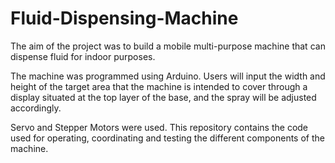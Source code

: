 # Fluid-Dispensing-Machine

The aim of the project was to build a mobile multi-purpose machine that can dispense fluid for indoor purposes.

The machine was programmed using Arduino. Users will input the width and height of the target area that the machine is intended to cover through a display situated at the top layer of the base, and the spray will be adjusted accordingly.

Servo and Stepper Motors were used. This repository contains the code used for operating, coordinating and testing the different components of the machine.
